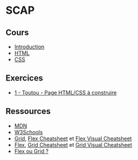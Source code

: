 # SCAP
## Cours
- [Introduction](https://github.com/hohll/SCAP/blob/main/Introduction/HTML%205%20_%20CSS%203%20_%20JS%20-%20Introduction.pdf)
- [HTML](https://github.com/hohll/SCAP/blob/main/HTML/HTML%20les%20derni%C3%A8res%20nouveaut%C3%A9s.pdf)
- [CSS](https://github.com/hohll/SCAP/blob/main/CSS/CSS%203%20rappels%20et%20nouveaut%C3%A9s%20-%201%20.pdf)

## Exercices
- [ 1 - Toutou - Page HTML/CSS à construire ](https://github.com/hohll/SCAP/tree/main/Exercices/toutou)

## Ressources
- [MDN](https://developer.mozilla.org/fr/)
- [W3Schools](https://www.w3schools.com/)
- [Grid](https://www.joshwcomeau.com/css/interactive-guide-to-grid/), [Flex Cheatsheet](https://yoksel.github.io/flex-cheatsheet/) et [Flex Visual Cheatsheet](https://flexbox.malven.co/)  
- [Flex](https://www.joshwcomeau.com/css/interactive-guide-to-flexbox/), [Grid Cheatsheet](https://alialaa.github.io/css-grid-cheat-sheet/) et [Grid Visual Cheatsheet](https://grid.malven.co/)
- [Flex ou Grid ?](https://css-irl.info/to-grid-or-to-flex/)
